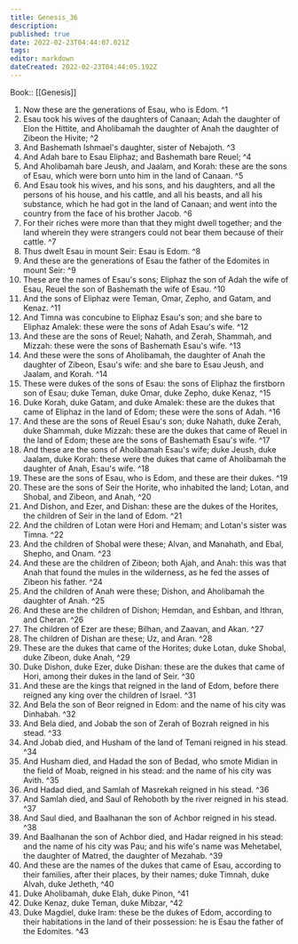 ```yaml
---
title: Genesis_36
description: 
published: true
date: 2022-02-23T04:44:07.021Z
tags: 
editor: markdown
dateCreated: 2022-02-23T04:44:05.192Z
---
```


 Book:: [[Genesis]]
 1. Now these are the generations of Esau, who is Edom. ^1
 2. Esau took his wives of the daughters of Canaan; Adah the daughter of Elon the Hittite, and Aholibamah the daughter of Anah the daughter of Zibeon the Hivite; ^2
 3. And Bashemath Ishmael's daughter, sister of Nebajoth. ^3
 4. And Adah bare to Esau Eliphaz; and Bashemath bare Reuel; ^4
 5. And Aholibamah bare Jeush, and Jaalam, and Korah: these are the sons of Esau, which were born unto him in the land of Canaan. ^5
 6. And Esau took his wives, and his sons, and his daughters, and all the persons of his house, and his cattle, and all his beasts, and all his substance, which he had got in the land of Canaan; and went into the country from the face of his brother Jacob. ^6
 7. For their riches were more than that they might dwell together; and the land wherein they were strangers could not bear them because of their cattle. ^7
 8. Thus dwelt Esau in mount Seir: Esau is Edom. ^8
 9. And these are the generations of Esau the father of the Edomites in mount Seir: ^9
 10. These are the names of Esau's sons; Eliphaz the son of Adah the wife of Esau, Reuel the son of Bashemath the wife of Esau. ^10
 11. And the sons of Eliphaz were Teman, Omar, Zepho, and Gatam, and Kenaz. ^11
 12. And Timna was concubine to Eliphaz Esau's son; and she bare to Eliphaz Amalek: these were the sons of Adah Esau's wife. ^12
 13. And these are the sons of Reuel; Nahath, and Zerah, Shammah, and Mizzah: these were the sons of Bashemath Esau's wife. ^13
 14. And these were the sons of Aholibamah, the daughter of Anah the daughter of Zibeon, Esau's wife: and she bare to Esau Jeush, and Jaalam, and Korah. ^14
 15. These were dukes of the sons of Esau: the sons of Eliphaz the firstborn son of Esau; duke Teman, duke Omar, duke Zepho, duke Kenaz, ^15
 16. Duke Korah, duke Gatam, and duke Amalek: these are the dukes that came of Eliphaz in the land of Edom; these were the sons of Adah. ^16
 17. And these are the sons of Reuel Esau's son; duke Nahath, duke Zerah, duke Shammah, duke Mizzah: these are the dukes that came of Reuel in the land of Edom; these are the sons of Bashemath Esau's wife. ^17
 18. And these are the sons of Aholibamah Esau's wife; duke Jeush, duke Jaalam, duke Korah: these were the dukes that came of Aholibamah the daughter of Anah, Esau's wife. ^18
 19. These are the sons of Esau, who is Edom, and these are their dukes. ^19
 20. These are the sons of Seir the Horite, who inhabited the land; Lotan, and Shobal, and Zibeon, and Anah, ^20
 21. And Dishon, and Ezer, and Dishan: these are the dukes of the Horites, the children of Seir in the land of Edom. ^21
 22. And the children of Lotan were Hori and Hemam; and Lotan's sister was Timna. ^22
 23. And the children of Shobal were these; Alvan, and Manahath, and Ebal, Shepho, and Onam. ^23
 24. And these are the children of Zibeon; both Ajah, and Anah: this was that Anah that found the mules in the wilderness, as he fed the asses of Zibeon his father. ^24
 25. And the children of Anah were these; Dishon, and Aholibamah the daughter of Anah. ^25
 26. And these are the children of Dishon; Hemdan, and Eshban, and Ithran, and Cheran. ^26
 27. The children of Ezer are these; Bilhan, and Zaavan, and Akan. ^27
 28. The children of Dishan are these; Uz, and Aran. ^28
 29. These are the dukes that came of the Horites; duke Lotan, duke Shobal, duke Zibeon, duke Anah, ^29
 30. Duke Dishon, duke Ezer, duke Dishan: these are the dukes that came of Hori, among their dukes in the land of Seir. ^30
 31. And these are the kings that reigned in the land of Edom, before there reigned any king over the children of Israel. ^31
 32. And Bela the son of Beor reigned in Edom: and the name of his city was Dinhabah. ^32
 33. And Bela died, and Jobab the son of Zerah of Bozrah reigned in his stead. ^33
 34. And Jobab died, and Husham of the land of Temani reigned in his stead. ^34
 35. And Husham died, and Hadad the son of Bedad, who smote Midian in the field of Moab, reigned in his stead: and the name of his city was Avith. ^35
 36. And Hadad died, and Samlah of Masrekah reigned in his stead. ^36
 37. And Samlah died, and Saul of Rehoboth by the river reigned in his stead. ^37
 38. And Saul died, and Baalhanan the son of Achbor reigned in his stead. ^38
 39. And Baalhanan the son of Achbor died, and Hadar reigned in his stead: and the name of his city was Pau; and his wife's name was Mehetabel, the daughter of Matred, the daughter of Mezahab. ^39
 40. And these are the names of the dukes that came of Esau, according to their families, after their places, by their names; duke Timnah, duke Alvah, duke Jetheth, ^40
 41. Duke Aholibamah, duke Elah, duke Pinon, ^41
 42. Duke Kenaz, duke Teman, duke Mibzar, ^42
 43. Duke Magdiel, duke Iram: these be the dukes of Edom, according to their habitations in the land of their possession: he is Esau the father of the Edomites. ^43
